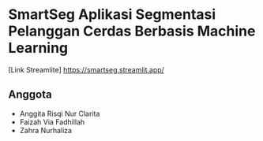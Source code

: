 # SmartSeg Aplikasi Segmentasi Pelanggan Cerdas Berbasis Machine Learning
[Link Streamlite] https://smartseg.streamlit.app/
## Anggota 
- Anggita Risqi Nur Clarita
- Faizah Via Fadhillah
- Zahra Nurhaliza

